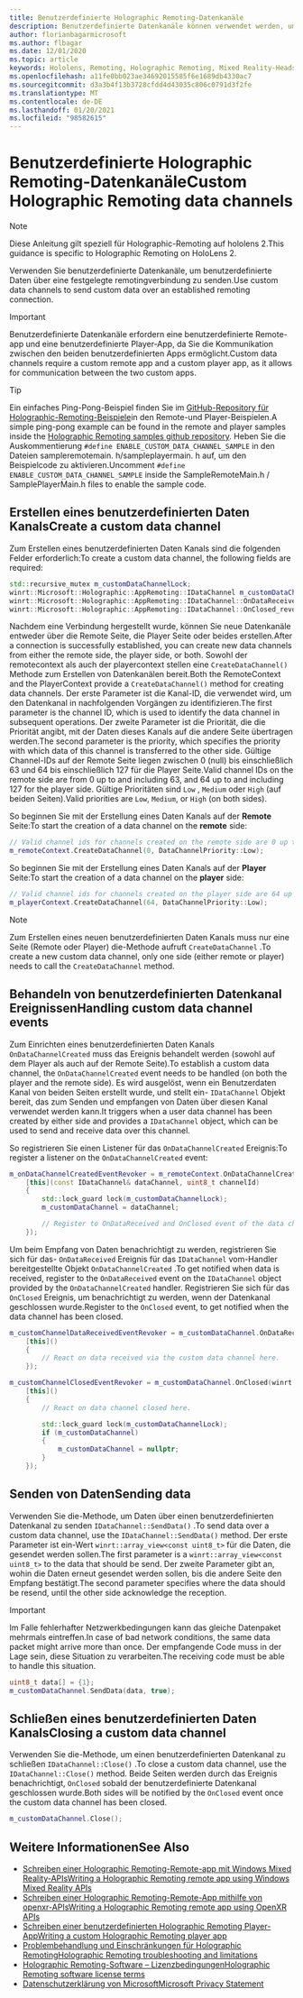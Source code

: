 ```yaml
---
title: Benutzerdefinierte Holographic Remoting-Datenkanäle
description: Benutzerdefinierte Datenkanäle können verwendet werden, um Benutzerdaten über die bereits festgelegte Holographic Remoting-Verbindung zu senden.
author: florianbagarmicrosoft
ms.author: flbagar
ms.date: 12/01/2020
ms.topic: article
keywords: Hololens, Remoting, Holographic Remoting, Mixed Reality-Headset, Windows Mixed Reality-Headset, Virtual Reality-Headset, Datenkanäle
ms.openlocfilehash: a11fe0bb023ae34692015585f6e1689db4330ac7
ms.sourcegitcommit: d3a3b4f13b3728cfdd4d43035c806c0791d3f2fe
ms.translationtype: MT
ms.contentlocale: de-DE
ms.lasthandoff: 01/20/2021
ms.locfileid: "98582615"
---
```

# <a name="custom-holographic-remoting-data-channels"></a><span data-ttu-id="4df8a-104">Benutzerdefinierte Holographic Remoting-Datenkanäle</span><span class="sxs-lookup"><span data-stu-id="4df8a-104">Custom Holographic Remoting data channels</span></span>

>[!NOTE]
><span data-ttu-id="4df8a-105">Diese Anleitung gilt speziell für Holographic-Remoting auf hololens 2.</span><span class="sxs-lookup"><span data-stu-id="4df8a-105">This guidance is specific to Holographic Remoting on HoloLens 2.</span></span>

<span data-ttu-id="4df8a-106">Verwenden Sie benutzerdefinierte Datenkanäle, um benutzerdefinierte Daten über eine festgelegte remotingverbindung zu senden.</span><span class="sxs-lookup"><span data-stu-id="4df8a-106">Use custom data channels to send custom data over an established remoting connection.</span></span>

>[!IMPORTANT]
><span data-ttu-id="4df8a-107">Benutzerdefinierte Datenkanäle erfordern eine benutzerdefinierte Remote-app und eine benutzerdefinierte Player-App, da Sie die Kommunikation zwischen den beiden benutzerdefinierten Apps ermöglicht.</span><span class="sxs-lookup"><span data-stu-id="4df8a-107">Custom data channels require a custom remote app and a custom player app, as it allows for communication between the two custom apps.</span></span>

>[!TIP]
><span data-ttu-id="4df8a-108">Ein einfaches Ping-Pong-Beispiel finden Sie im [GitHub-Repository für Holographic-Remoting-Beispiele](https://github.com/microsoft/MixedReality-HolographicRemoting-Samples)in den Remote-und Player-Beispielen.</span><span class="sxs-lookup"><span data-stu-id="4df8a-108">A simple ping-pong example can be found in the remote and player samples inside the [Holographic Remoting samples github repository](https://github.com/microsoft/MixedReality-HolographicRemoting-Samples).</span></span> <span data-ttu-id="4df8a-109">Heben Sie die Auskommentierung ```#define ENABLE_CUSTOM_DATA_CHANNEL_SAMPLE``` in den Dateien sampleremotemain. h/sampleplayermain. h auf, um den Beispielcode zu aktivieren.</span><span class="sxs-lookup"><span data-stu-id="4df8a-109">Uncomment ```#define ENABLE_CUSTOM_DATA_CHANNEL_SAMPLE``` inside the SampleRemoteMain.h / SamplePlayerMain.h files to enable the sample code.</span></span>


## <a name="create-a-custom-data-channel"></a><span data-ttu-id="4df8a-110">Erstellen eines benutzerdefinierten Daten Kanals</span><span class="sxs-lookup"><span data-stu-id="4df8a-110">Create a custom data channel</span></span>


<span data-ttu-id="4df8a-111">Zum Erstellen eines benutzerdefinierten Daten Kanals sind die folgenden Felder erforderlich:</span><span class="sxs-lookup"><span data-stu-id="4df8a-111">To create a custom data channel, the following fields are required:</span></span>
```cpp
std::recursive_mutex m_customDataChannelLock;
winrt::Microsoft::Holographic::AppRemoting::IDataChannel m_customDataChannel = nullptr;
winrt::Microsoft::Holographic::AppRemoting::IDataChannel::OnDataReceived_revoker m_customChannelDataReceivedEventRevoker;
winrt::Microsoft::Holographic::AppRemoting::IDataChannel::OnClosed_revoker m_customChannelClosedEventRevoker;
```

<span data-ttu-id="4df8a-112">Nachdem eine Verbindung hergestellt wurde, können Sie neue Datenkanäle entweder über die Remote Seite, die Player Seite oder beides erstellen.</span><span class="sxs-lookup"><span data-stu-id="4df8a-112">After a connection is successfully established, you can create new data channels from either the remote side, the player side, or both.</span></span> <span data-ttu-id="4df8a-113">Sowohl der remotecontext als auch der playercontext stellen eine ```CreateDataChannel()``` Methode zum Erstellen von Datenkanälen bereit.</span><span class="sxs-lookup"><span data-stu-id="4df8a-113">Both the RemoteContext and the PlayerContext provide a ```CreateDataChannel()``` method for creating data channels.</span></span> <span data-ttu-id="4df8a-114">Der erste Parameter ist die Kanal-ID, die verwendet wird, um den Datenkanal in nachfolgenden Vorgängen zu identifizieren.</span><span class="sxs-lookup"><span data-stu-id="4df8a-114">The first parameter is the channel ID, which is used to identify the data channel in subsequent operations.</span></span> <span data-ttu-id="4df8a-115">Der zweite Parameter ist die Priorität, die die Priorität angibt, mit der Daten dieses Kanals auf die andere Seite übertragen werden.</span><span class="sxs-lookup"><span data-stu-id="4df8a-115">The second parameter is the priority, which specifies the priority with which data of this channel is transferred to the other side.</span></span> <span data-ttu-id="4df8a-116">Gültige Channel-IDs auf der Remote Seite liegen zwischen 0 (null) bis einschließlich 63 und 64 bis einschließlich 127 für die Player Seite.</span><span class="sxs-lookup"><span data-stu-id="4df8a-116">Valid channel IDs on the remote side are from 0 up to and including 63, and 64 up to and including 127 for the player side.</span></span> <span data-ttu-id="4df8a-117">Gültige Prioritäten sind ```Low``` , ```Medium``` oder ```High``` (auf beiden Seiten).</span><span class="sxs-lookup"><span data-stu-id="4df8a-117">Valid priorities are ```Low```, ```Medium```, or ```High``` (on both sides).</span></span>

<span data-ttu-id="4df8a-118">So beginnen Sie mit der Erstellung eines Daten Kanals auf der **Remote** Seite:</span><span class="sxs-lookup"><span data-stu-id="4df8a-118">To start the creation of a data channel on the **remote** side:</span></span>
```cpp
// Valid channel ids for channels created on the remote side are 0 up to and including 63
m_remoteContext.CreateDataChannel(0, DataChannelPriority::Low);
```

<span data-ttu-id="4df8a-119">So beginnen Sie mit der Erstellung eines Daten Kanals auf der **Player** Seite:</span><span class="sxs-lookup"><span data-stu-id="4df8a-119">To start the creation of a data channel on the **player** side:</span></span>
```cpp
// Valid channel ids for channels created on the player side are 64 up to and including 127
m_playerContext.CreateDataChannel(64, DataChannelPriority::Low);
```

>[!NOTE]
><span data-ttu-id="4df8a-120">Zum Erstellen eines neuen benutzerdefinierten Daten Kanals muss nur eine Seite (Remote oder Player) die-Methode aufruft ```CreateDataChannel``` .</span><span class="sxs-lookup"><span data-stu-id="4df8a-120">To create a new custom data channel, only one side (either remote or player) needs to call the ```CreateDataChannel``` method.</span></span>

## <a name="handling-custom-data-channel-events"></a><span data-ttu-id="4df8a-121">Behandeln von benutzerdefinierten Datenkanal Ereignissen</span><span class="sxs-lookup"><span data-stu-id="4df8a-121">Handling custom data channel events</span></span>

<span data-ttu-id="4df8a-122">Zum Einrichten eines benutzerdefinierten Daten Kanals ```OnDataChannelCreated``` muss das Ereignis behandelt werden (sowohl auf dem Player als auch auf der Remote Seite).</span><span class="sxs-lookup"><span data-stu-id="4df8a-122">To establish a custom data channel, the ```OnDataChannelCreated``` event needs to be handled (on both the player and the remote side).</span></span> <span data-ttu-id="4df8a-123">Es wird ausgelöst, wenn ein Benutzerdaten Kanal von beiden Seiten erstellt wurde, und stellt ein- ```IDataChannel``` Objekt bereit, das zum Senden und empfangen von Daten über diesen Kanal verwendet werden kann.</span><span class="sxs-lookup"><span data-stu-id="4df8a-123">It triggers when a user data channel has been created by either side and provides a ```IDataChannel``` object, which can be used to send and receive data over this channel.</span></span>

<span data-ttu-id="4df8a-124">So registrieren Sie einen Listener für das ```OnDataChannelCreated``` Ereignis:</span><span class="sxs-lookup"><span data-stu-id="4df8a-124">To register a listener on the ```OnDataChannelCreated``` event:</span></span>
```cpp
m_onDataChannelCreatedEventRevoker = m_remoteContext.OnDataChannelCreated(winrt::auto_revoke,
    [this](const IDataChannel& dataChannel, uint8_t channelId)
    {
        std::lock_guard lock(m_customDataChannelLock);
        m_customDataChannel = dataChannel;

        // Register to OnDataReceived and OnClosed event of the data channel here, see below...
    });
```

<span data-ttu-id="4df8a-125">Um beim Empfang von Daten benachrichtigt zu werden, registrieren Sie sich für das- ```OnDataReceived``` Ereignis für das ```IDataChannel``` vom-Handler bereitgestellte Objekt ```OnDataChannelCreated``` .</span><span class="sxs-lookup"><span data-stu-id="4df8a-125">To get notified when data is received, register to the ```OnDataReceived``` event on the ```IDataChannel``` object provided by the ```OnDataChannelCreated``` handler.</span></span> <span data-ttu-id="4df8a-126">Registrieren Sie sich für das ```OnClosed``` Ereignis, um benachrichtigt zu werden, wenn der Datenkanal geschlossen wurde.</span><span class="sxs-lookup"><span data-stu-id="4df8a-126">Register to the ```OnClosed``` event, to get notified when the data channel has been closed.</span></span>

```cpp
m_customChannelDataReceivedEventRevoker = m_customDataChannel.OnDataReceived(winrt::auto_revoke, 
    [this]()
    {
        // React on data received via the custom data channel here.
    });

m_customChannelClosedEventRevoker = m_customDataChannel.OnClosed(winrt::auto_revoke,
    [this]()
    {
        // React on data channel closed here.

        std::lock_guard lock(m_customDataChannelLock);
        if (m_customDataChannel)
        {
            m_customDataChannel = nullptr;
        }
    });
```

## <a name="sending-data"></a><span data-ttu-id="4df8a-127">Senden von Daten</span><span class="sxs-lookup"><span data-stu-id="4df8a-127">Sending data</span></span>

<span data-ttu-id="4df8a-128">Verwenden Sie die-Methode, um Daten über einen benutzerdefinierten Datenkanal zu senden ```IDataChannel::SendData()``` .</span><span class="sxs-lookup"><span data-stu-id="4df8a-128">To send data over a custom data channel, use the ```IDataChannel::SendData()``` method.</span></span> <span data-ttu-id="4df8a-129">Der erste Parameter ist ein-Wert ```winrt::array_view<const uint8_t>``` für die Daten, die gesendet werden sollen.</span><span class="sxs-lookup"><span data-stu-id="4df8a-129">The first parameter is a ```winrt::array_view<const uint8_t>``` to the data that should be send.</span></span> <span data-ttu-id="4df8a-130">Der zweite Parameter gibt an, wohin die Daten erneut gesendet werden sollen, bis die andere Seite den Empfang bestätigt.</span><span class="sxs-lookup"><span data-stu-id="4df8a-130">The second parameter specifies where the data should be resend, until the other side acknowledge the reception.</span></span> 

>[!IMPORTANT]
><span data-ttu-id="4df8a-131">Im Falle fehlerhafter Netzwerkbedingungen kann das gleiche Datenpaket mehrmals eintreffen.</span><span class="sxs-lookup"><span data-stu-id="4df8a-131">In case of bad network conditions, the same data packet might arrive more than once.</span></span> <span data-ttu-id="4df8a-132">Der empfangende Code muss in der Lage sein, diese Situation zu verarbeiten.</span><span class="sxs-lookup"><span data-stu-id="4df8a-132">The receiving code must be able to handle this situation.</span></span>

```cpp
uint8_t data[] = {1};
m_customDataChannel.SendData(data, true);
```

## <a name="closing-a-custom-data-channel"></a><span data-ttu-id="4df8a-133">Schließen eines benutzerdefinierten Daten Kanals</span><span class="sxs-lookup"><span data-stu-id="4df8a-133">Closing a custom data channel</span></span>

<span data-ttu-id="4df8a-134">Verwenden Sie die-Methode, um einen benutzerdefinierten Datenkanal zu schließen ```IDataChannel::Close()``` .</span><span class="sxs-lookup"><span data-stu-id="4df8a-134">To close a custom data channel, use the ```IDataChannel::Close()``` method.</span></span> <span data-ttu-id="4df8a-135">Beide Seiten werden durch das Ereignis benachrichtigt, ```OnClosed``` sobald der benutzerdefinierte Datenkanal geschlossen wurde.</span><span class="sxs-lookup"><span data-stu-id="4df8a-135">Both sides will be notified by the ```OnClosed``` event once the custom data channel has been closed.</span></span>

```cpp
m_customDataChannel.Close();
```

## <a name="see-also"></a><span data-ttu-id="4df8a-136">Weitere Informationen</span><span class="sxs-lookup"><span data-stu-id="4df8a-136">See Also</span></span>
* [<span data-ttu-id="4df8a-137">Schreiben einer Holographic Remoting-Remote-app mit Windows Mixed Reality-APIs</span><span class="sxs-lookup"><span data-stu-id="4df8a-137">Writing a Holographic Remoting remote app using Windows Mixed Reality APIs</span></span>](holographic-remoting-create-remote-wmr.md)
* [<span data-ttu-id="4df8a-138">Schreiben einer Holographic Remoting-Remote-App mithilfe von openxr-APIs</span><span class="sxs-lookup"><span data-stu-id="4df8a-138">Writing a Holographic Remoting remote app using OpenXR APIs</span></span>](holographic-remoting-create-remote-openxr.md)
* [<span data-ttu-id="4df8a-139">Schreiben einer benutzerdefinierten Holographic Remoting Player-App</span><span class="sxs-lookup"><span data-stu-id="4df8a-139">Writing a custom Holographic Remoting player app</span></span>](holographic-remoting-create-player.md)
* [<span data-ttu-id="4df8a-140">Problembehandlung und Einschränkungen für Holographic Remoting</span><span class="sxs-lookup"><span data-stu-id="4df8a-140">Holographic Remoting troubleshooting and limitations</span></span>](holographic-remoting-troubleshooting.md)
* [<span data-ttu-id="4df8a-141">Holographic Remoting-Software – Lizenzbedingungen</span><span class="sxs-lookup"><span data-stu-id="4df8a-141">Holographic Remoting software license terms</span></span>](//legal/mixed-reality/microsoft-holographic-remoting-software-license-terms)
* [<span data-ttu-id="4df8a-142">Datenschutzerklärung von Microsoft</span><span class="sxs-lookup"><span data-stu-id="4df8a-142">Microsoft Privacy Statement</span></span>](https://go.microsoft.com/fwlink/?LinkId=521839)